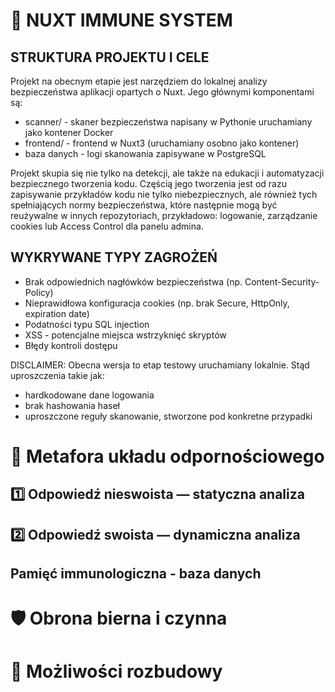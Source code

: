 # 🐳 NUXT IMMUNE SYSTEM

## STRUKTURA PROJEKTU I CELE
Projekt na obecnym etapie jest narzędziem do lokalnej analizy bezpieczeństwa aplikacji opartych o Nuxt. Jego głównymi komponentami są:
  - scanner/ - skaner bezpieczeństwa napisany w Pythonie uruchamiany jako kontener Docker
  - frontend/ - frontend w Nuxt3 (uruchamiany osobno jako kontener)
  - baza danych - logi skanowania zapisywane w PostgreSQL

Projekt skupia się nie tylko na detekcji, ale także na edukacji i automatyzacji bezpiecznego tworzenia kodu. Częścią jego tworzenia jest od razu zapisywanie przykładów kodu nie tylko niebezpiecznych, ale również tych spełniających normy bezpieczeństwa, które następnie mogą być reużywalne w innych repozytoriach, przykładowo: logowanie, zarządzanie cookies lub Access Control dla panelu admina.

## WYKRYWANE TYPY ZAGROŻEŃ
- Brak odpowiednich nagłówków bezpieczeństwa (np. Content-Security-Policy)
- Nieprawidłowa konfiguracja cookies (np. brak Secure, HttpOnly, expiration date)
- Podatności typu SQL injection
- XSS - potencjalne miejsca wstrzyknięć skryptów
- Błędy kontroli dostępu

DISCLAIMER: Obecna wersja to etap testowy uruchamiany lokalnie. Stąd uproszczenia takie jak:
- hardkodowane dane logowania
- brak hashowania haseł
- uproszczone reguły skanowanie, stworzone pod konkretne przypadki

# 🧬 Metafora układu odpornościowego
## 1️⃣ Odpowiedź nieswoista — statyczna analiza

## 2️⃣ Odpowiedź swoista — dynamiczna analiza

## Pamięć immunologiczna - baza danych

# 🛡️ Obrona bierna i czynna

# 🚀 Możliwości rozbudowy